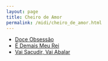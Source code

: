 ```yaml
---
layout: page
title: Cheiro de Amor
permalink: /midi/cheiro_de_amor.html
---
```


* [Doce Obsessão](http://www.victor3d.com.br/midi/doce_obcessao.mid)
* [É Demais Meu Rei](http://www.victor3d.com.br/midi/demais_meu_rei.mid)
* [Vai Sacudir, Vai Abalar](http://www.victor3d.com.br/midi/Vai_Abalar.mid)